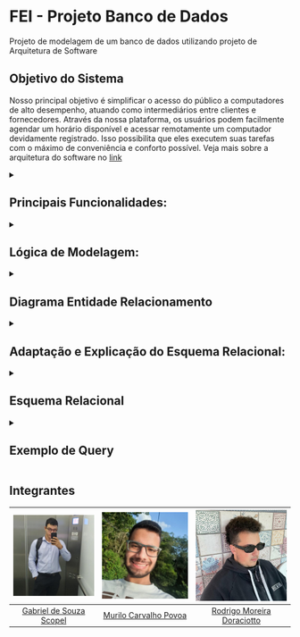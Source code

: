 # FEI - Projeto Banco de Dados

Projeto de modelagem de um banco de dados utilizando projeto de Arquitetura de Software

## Objetivo do Sistema
Nosso principal objetivo é simplificar o acesso do público a computadores de alto desempenho, atuando como intermediários entre clientes e fornecedores. Através da nossa plataforma, os usuários podem facilmente agendar um horário disponível e acessar remotamente um computador devidamente registrado. Isso possibilita que eles executem suas tarefas com o máximo de conveniência e conforto possível. Veja mais sobre a arquitetura do software no [link](https://github.com/rodoraciotto/NebulaTech/wiki)

<details>
    <summary><h2>Principais Funcionalidades:</h2></summary>

    

- Cadastro de usuário, sendo dividido em cliente e fornecedor da máquina
- Cadastro de máquinas, feita pelo fornecedor, podendo ser pessoa física ou
Lan House
- Agendamento das máquinas, apresentando as datas disponíveis para
locação
- Alteração da configuração e de disponibilidade da máquina
- Validação dos dados do usuário, máquina e fornecedor
- Avaliação do cliente e da máquina
- Pagamento da máquina alugada
</details>

<details>
    <summary><h2>Lógica de Modelagem:</summary>

- O Usuário tem em comum Nome Completo, e-mail, telefone e CPF; eles
podem ser Cliente ou Fornecedor.
- Os Clientes têm em comum a avaliação, forma de pagamento e
agendamentos, só eles conseguem fazer agendamentos.
- Os Fornecedores compartilham Dados bancários e quantidades de
máquinas cadastradas(Q_Máquinas), elas podem ser divididas entre
Pessoa Física, contendo RG, ou uma LanHouse, contendo CNPJ e
endereço.•
Os Clientes conseguem agendar máquinas para serem usadas, de acordo
com o ValorHora, disponibilidade ou hardware da máquina;
- A máquina cadastrada tem um ID, nome, valor do agendamento
(ValorHora), disponibilidade e avaliação de usuários.
- Os Fornecedores Cadastram as máquinas para disponibilizá-las com base
na configuração do hardware, como Armazenamento, Placa_de_vídeo,
Processador, RAM e toda configuração de Máquina também tem seu
ID_Configuração.
- Os Clientes fazem as solicitações e agendamentos por meio do serviço
NebulaTech, nós enviamos todos os dados necessários para o Fornecedor,
e após todas as aprovações necessárias, tanto o Fornecedor quanto a
NebulaTech, recebem o pagamento.
- Após o serviço, os clientes conseguem avaliar a máquina utilizada. Os
Clientes conseguem solicitar a edição do agendamento da máquina
escolhida, porém esse processo envolve mandar uma notificação para o
fornecedor aprovar o pedido.
</details>

<details>
    <summary><h2>Diagrama Entidade Relacionamento</h2></summary>

![](https://github.com/rodoraciotto/BancoSQL/blob/main/rela%C3%A7%C3%B5es.png)
</details>

<details>
    <summary><h2>Adaptação e Explicação do Esquema Relacional:</h2></summary>

Adicionamos o atributo de duração no relacionamento da agenda, assim podemos organizar de forma mais efetiva os dados para o funcionamento do negócio

1) Aplicamos inicialmente a distinção e mapeamento das entidades, decidimos então dividi-las em: Usuário, Cliente, Fornecedor, Máquina, Pessoa_Física, LanHouse. Escolhemos pois a partir do esquema dividimos que esses são os pilares para o nosso
modelo de negócio e que a estruturação do banco tornando-os entidades traria robustez
e segurança ao nosso modelo de negócio e organização dos dados
2) A partir de então começamos a levantar os atributos que comporão tais entidades e
realizar o mapeamento dos atributos multivalorados, que foram: telefone, FormaPagamento, Dados Bancários.
3) Dada tal organização começamos a distinguir os tipos de relacionamentos que compunham nossas entidades, levando em conta as regras nos atentamos principalmente em organizar de forma correta os relacionamentos 1:N 1:N (Máquina tem cpf Forn e Id conf) e M:N (tabela paga com cpf cliente e fornecedor, tabela agenda com cpf do cliente e id da Máquina)

Regra de especialização:
- Percebemos que seria vital para a estrutura do projeto organizar o utilizadores do
negócio em dois: Cliente e Fornecedor. Levando a estruturação do nosso banco a uma
relação de subclasse e superclasse. Usuário possuí um atributo tipo para identificar se ele é cliente, Lan house ou Pessoa Física (Fornecedor)

</details>


<details>
    <summary><h2> Esquema Relacional</h2></summary>

![](image.png)

</details>


<details>
    <summary><h2>Exemplo de Query</h2></summary>
    A consulta será: 


``` 
Apresentar a média de alocação por hora realizada nos últimos 6 meses. Agrupar por total de horas, tipo de fornecedor e processador
``` 

Utilizando o arquivo "projeto.sql" foram inseridos dados necessários para a query, Sendo assim a Query formada fica:

```
select c.processador, Sum(a.duracao) as totalHoras, u.tipo
from projeto.agenda as a
left join projeto.máquina as m on m.id = a.idm
left join projeto.configura as c on c.id_config = m.config_id
left join projeto.usuários as u on u.cpf = m.cpfu
where m.datas >= '2023-06-01'
group by c.processador, u.tipo
```

</details>


## Integrantes

| ![](https://github.com/rodoraciotto/NebulaTech/blob/main/images/membros/gabriel.jpg)| ![](https://github.com/rodoraciotto/NebulaTech/blob/main/images/membros/murilo.jpg) | ![](https://github.com/rodoraciotto/NebulaTech/blob/main/images/membros/rodrigo.jpg) |
|:----------------:|:----------------:|:----------------:|
| [Gabriel de Souza Scopel](https://github.com/Gabriel-Scopel) | [Murilo Carvalho Povoa](https://github.com/Inf1nity21) | [Rodrigo Moreira Doraciotto](https://github.com/rodoraciotto) |
